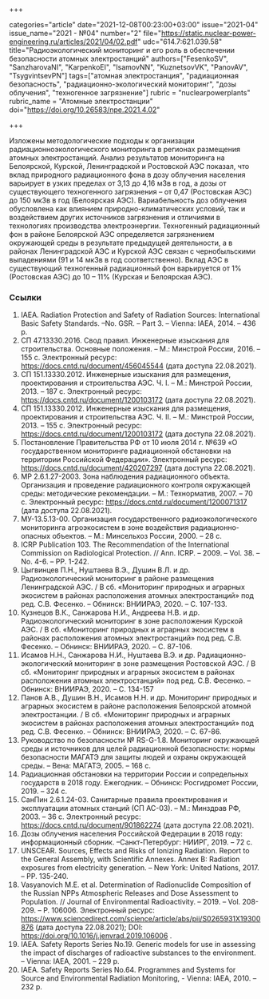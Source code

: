 +++

categories="article"
date="2021-12-08T00:23:00+03:00"
issue="2021-04"
issue_name="2021 - №04"
number="2"
file="https://static.nuclear-power-engineering.ru/articles/2021/04/02.pdf"
udc="614.7:621.039.58"
title="Радиоэкологический мониторинг и его роль в обеспечении безопасности атомных электростанций"
authors=["FesenkoSV", "SanzharovaNI", "KarpenkoEI", "IsamovNN", "KuznetsovVK", "PanovAV", "TsygvintsevPN"]
tags=["атомная электростанция", "радиационная безопасность", "радиационно-экологический мониторинг", "дозы облучения", "техногенное загрязнение"]
rubric = "nuclearpowerplants"
rubric_name = "Aтомные электростанции"
doi="https://doi.org/10.26583/npe.2021.4.02"

+++

Изложены методологические подходы к организации радиационноэкологического мониторинга в регионах размещения атомных электростанций. Анализ результатов мониторинга на Белоярской, Курской, Ленинградской и Ростовской АЭС показал, что вклад природного радиационного фона в дозу облучения населения варьирует в узких пределах от 3,13 до 4,16 мЗв в год, а дозы от существующего техногенного загрязнения – от 0,47 (Ростовская АЭС) до 150 мкЗв в год (Белоярская АЭС). Вариабельность доз облучения обусловлена как влиянием природно-климатических условий, так и воздействием других источников загрязнения и отличиями в технологиях производства электроэнергии. Техногенный радиационный фон в районе Белоярской АЭС определяется загрязнением окружающей среды в результате предыдущей деятельности, а в районах Ленинградской АЭС и Курской АЭС связан с чернобыльскими выпадениями (91 и 14 мкЗв в год соответственно). Вклад АЭС в существующий техногенный радиационный фон варьируется от 1% (Ростовская АЭС) до 10 – 11% (Курская и Белоярская АЭС).

### Ссылки

1. IAEA. Radiation Protection and Safety of Radiation Sources: International Basic Safety Standards. –No. GSR. – Part 3. – Vienna: IAEA, 2014. – 436 p.
2. СП 47.13330.2016. Свод правил. Инженерные изыскания для строительства. Основные положения. – М.: Минстрой России, 2016. –155 с. Электронный ресурс: https://docs.cntd.ru/document/456045544 (дата доступа 22.08.2021).
3. СП 151.13330.2012. Инженерные изыскания для размещения, проектирования и строительства АЭС. Ч. I. – М.: Минстрой России, 2013. – 187 с. Электронный ресурс: https://docs.cntd.ru/document/1200103172 (дата доступа 22.08.2021).
4. СП 151.13330.2012. Инженерные изыскания для размещения, проектирования и строительства АЭС. Ч. II. – М.: Минстрой России, 2013. – 155 с. Электронный ресурс: https://docs.cntd.ru/document/1200103172 (дата доступа 22.08.2021).
5. Постановление Правительства РФ от 10 июля 2014 г. №639 «О государственном мониторинге радиационной обстановки на территории Российской Федерации». Электронный ресурс: https://docs.cntd.ru/document/420207297 (дата доступа 22.08.2021).
6. МР 2.6.1.27-2003. Зона наблюдения радиационного объекта. Организация и проведение радиационного контроля окружающей среды: методические рекомендации. – М.: Технорматив, 2007. – 70 с. Электронный ресурс: https://docs.cntd.ru/document/1200071317 (дата доступа 22.08.2021).
7. МУ-13.5.13-00. Организация государственного радиоэкологического мониторинга агроэкосистем в зоне воздействия радиационно-опасных объектов. – М.: Минсельхоз России, 2000. – 28 с.
8. ICRP Publication 103. The Recommendation of the International Commission on Radiological Protection. // Ann. ICRP. – 2009. – Vol. 38. – No. 4-6. – PP. 1-242.
9. Цыгвинцев П.Н., Нуштаева В.Э., Душин В.Л. и др. Радиоэкологический мониторинг в районе размещения Ленинградской АЭС. / В сб. «Мониторинг природных и аграрных экосистем в районах расположения атомных электростанций» под ред. С.В. Фесенко. – Обнинск: ВНИИРАЭ, 2020. – С. 107-133.
10. Кузнецов В.К., Санжарова Н.И., Андреева Н.В. и др. Радиоэкологический мониторинг в зоне расположения Курской АЭС. / В сб. «Мониторинг природных и аграрных экосистем в районах расположения атомных электростанций» под ред. С.В. Фесенко. – Обнинск: ВНИИРАЭ, 2020. – С. 87-106.
11. Исамов Н.Н., Санжарова Н.И., Нуштаева В.Э. и др. Радиационно-экологический мониторинг в зоне размещения Ростовской АЭС. / В сб. «Мониторинг природных и аграрных экосистем в районах расположения атомных электростанций» под ред. С.В. Фесенко. – Обнинск: ВНИИРАЭ, 2020. – С. 134-157
12. Панов А.В., Душин В.Н., Исамов Н.Н. и др. Мониторинг природных и аграрных экосистем в районе расположения Белоярской атомной электростанции. / В сб. «Мониторинг природных и аграрных экосистем в районах расположения атомных электростанций» под ред. С.В. Фесенко. – Обнинск: ВНИИРАЭ, 2020. – С. 67-86.
13. Руководство по безопасности № RS-G-1.8. Мониторинг окружающей среды и источников для целей радиационной безопасности: нормы безопасности МАГАТЭ для защиты людей и охраны окружающей среды. – Вена: МАГАТЭ, 2005. – 168 с.
14. Радиационная обстановки на территории России и сопредельных государств в 2018 году. Ежегодник. – Обнинск: Росгидромет России, 2019. – 324 с.
15. СанПин 2.6.1.24-03. Санитарные правила проектирования и эксплуатации атомных станций (СП АС-03). – М.: Минздрав РФ, 2003. – 36 с. Электронный ресурс: https://docs.cntd.ru/document/901862274 (дата доступа 22.08.2021).
16. Дозы облучения населения Российской Федерации в 2018 году: информационный сборник. –Санкт-Петербург: НИИРГ, 2019. – 72 с.
17. UNSCEAR. Sources, Effects and Risks of Ionizing Radiation. Report to the General Assembly, with Scientific Annexes. Annex B: Radiation exposures from electricity generation. – New York: United Nations, 2017. – PP. 135-240.
18. Vasyanovich M.E. et al. Determination of Radionuclide Composition of the Russian NPPs Atmospheric Releases and Dose Assessment to Population. // Journal of Environmental Radioactivity. – 2019. – Vol. 208-209. – P. 106006. Электронный ресурс: https://www.sciencedirect.com/science/article/abs/pii/S0265931X19300876 (дата доступа 22.08.2021); DOI: https://doi.org/10.1016/j.jenvrad.2019.106006 .
19. IAEA. Safety Reports Series No.19. Generic models for use in assessing the impact of discharges of radioactive substances to the environment. – Vienna: IAEA, 2001. – 229 p.
20. IAEA. Safety Reports Series No.64. Programmes and Systems for Source and Environmental Radiation Monitoring, - Vienna: IAEA, 2010. – 232 p.